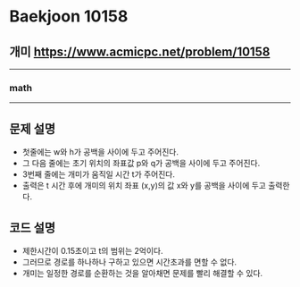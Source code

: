 Baekjoon 10158
=============
개미  <https://www.acmicpc.net/problem/10158>
---------------
- - -
### math
- - -
## 문제 설명
- 첫줄에는 w와 h가 공백을 사이에 두고 주어진다.
- 그 다음 줄에는 초기 위치의 좌표값 p와 q가 공백을 사이에 두고 주어진다.
- 3번째 줄에는 개미가 움직일 시간 t가 주어진다. 
- 출력은 t 시간 후에 개미의 위치 좌표 (x,y)의 값 x와 y를 공백을 사이에 두고 출력한다.
## 코드 설명
- 제한시간이 0.15초이고 t의 범위는 2억이다.
- 그러므로 경로를 하나하나 구하고 있으면 시간초과를 면할 수 없다.
- 개미는 일정한 경로를 순환하는 것을 알아채면 문제를 빨리 해결할 수 있다.
